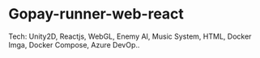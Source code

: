 # Gopay-runner-web-react
Tech: Unity2D, Reactjs, WebGL, Enemy AI, Music System, HTML, Docker Imga, Docker Compose, Azure DevOp..
